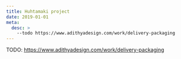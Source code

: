 ```yaml
---
title: Huhtamaki project
date: 2019-01-01
meta:
  desc: >
    --todo https://www.adithyadesign.com/work/delivery-packaging
---
```


TODO:
https://www.adithyadesign.com/work/delivery-packaging
